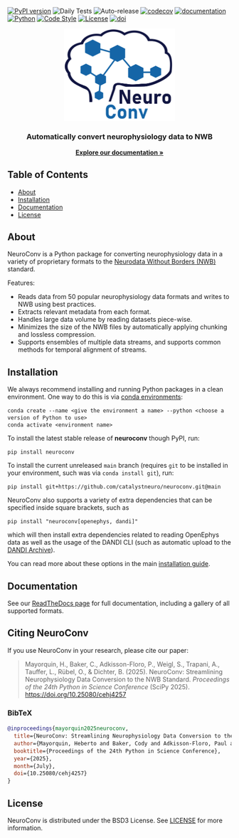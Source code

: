 [![PyPI version](https://badge.fury.io/py/neuroconv.svg)](https://badge.fury.io/py/neuroconv.svg)
![Daily Tests](https://github.com/catalystneuro/neuroconv/actions/workflows/dailies.yml/badge.svg)
![Auto-release](https://github.com/catalystneuro/neuroconv/actions/workflows/auto-publish.yml/badge.svg)
[![codecov](https://codecov.io/github/catalystneuro/neuroconv/coverage.svg?branch=main)](https://codecov.io/github/catalystneuro/neuroconv?branch=main)
[![documentation](https://readthedocs.org/projects/neuroconv/badge/?version=main)](https://neuroconv.readthedocs.io/en/main/)
[![Python](https://img.shields.io/pypi/pyversions/neuroconv.svg)](https://pypi.python.org/pypi/neuroconv)
[![Code Style](https://img.shields.io/badge/code%20style-black-000000.svg)](https://github.com/python/black)
[![License](https://img.shields.io/pypi/l/neuroconv.svg)](https://github.com/catalystneuro/neuroconv/license.txt)
[![doi](https://img.shields.io/badge/doi-10.25080%2Fcehj4257-informational?style=flat&labelColor=555)](https://doi.org/10.25080/cehj4257)

<p align="center">
  <img src="https://raw.githubusercontent.com/catalystneuro/neuroconv/main/docs/img/neuroconv_logo.png" width="250" alt="NeuroConv logo"/>
  <h3 align="center">Automatically convert neurophysiology data to NWB</h3>
</p>

<p align="center">
   <a href="https://neuroconv.readthedocs.io/"><strong>Explore our documentation »</strong></a>
</p>


<!-- TABLE OF CONTENTS -->

## Table of Contents

- [About](#about)
- [Installation](#installation)
- [Documentation](#documentation)
- [License](#license)

## About

NeuroConv is a Python package for converting neurophysiology data in a variety of proprietary formats to the [Neurodata Without Borders (NWB)](http://nwb.org) standard.

Features:

* Reads data from 50 popular neurophysiology data formats and writes to NWB using best practices.
* Extracts relevant metadata from each format.
* Handles large data volume by reading datasets piece-wise.
* Minimizes the size of the NWB files by automatically applying chunking and lossless compression.
* Supports ensembles of multiple data streams, and supports common methods for temporal alignment of streams.

## Installation
We always recommend installing and running Python packages in a clean environment. One way to do this is via [conda environments](https://conda.io/projects/conda/en/latest/user-guide/tasks/manage-environments.html#activating-an-environment):

```shell
conda create --name <give the environment a name> --python <choose a version of Python to use>
conda activate <environment name>
```

To install the latest stable release of **neuroconv** though PyPI, run:

```shell
pip install neuroconv
```

To install the current unreleased `main` branch (requires `git` to be installed in your environment, such was via `conda install git`), run:

```shell
pip install git+https://github.com/catalystneuro/neuroconv.git@main
```

NeuroConv also supports a variety of extra dependencies that can be specified inside square brackets, such as

```shell
pip install "neuroconv[openephys, dandi]"
```

which will then install extra dependencies related to reading OpenEphys data as well as the usage of the DANDI CLI (such as automatic upload to the [DANDI Archive](https://www.dandiarchive.org/)).

You can read more about these options in the main [installation guide](https://neuroconv.readthedocs.io/en/main/user_guide/datainterfaces.html#installation).


## Documentation
See our [ReadTheDocs page](https://neuroconv.readthedocs.io/en/main/) for full documentation, including a gallery of all supported formats.

## Citing NeuroConv

If you use NeuroConv in your research, please cite our paper:

> Mayorquin, H., Baker, C., Adkisson-Floro, P., Weigl, S., Trapani, A., Tauffer, L., Rübel, O., & Dichter, B. (2025). NeuroConv: Streamlining Neurophysiology Data Conversion to the NWB Standard. *Proceedings of the 24th Python in Science Conference* (SciPy 2025). https://doi.org/10.25080/cehj4257

### BibTeX

```bibtex
@inproceedings{mayorquin2025neuroconv,
  title={NeuroConv: Streamlining Neurophysiology Data Conversion to the NWB Standard},
  author={Mayorquin, Heberto and Baker, Cody and Adkisson-Floro, Paul and Weigl, Szonja and Trapani, Alessandra and Tauffer, Luiz and R\"ubel, Oliver and Dichter, Benjamin},
  booktitle={Proceedings of the 24th Python in Science Conference},
  year={2025},
  month={July},
  doi={10.25080/cehj4257}
}
```

## License
NeuroConv is distributed under the BSD3 License. See [LICENSE](https://github.com/catalystneuro/neuroconv/blob/main/license.txt) for more information.
